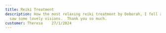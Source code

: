 ```yaml
---
title: Reiki Treatment
description: How the most relaxing reiki treatment by Deborah, I fell asleep,
  saw some lovely visions.  Thank you so much.
customer: Theresa    27/1/2024
---
```

